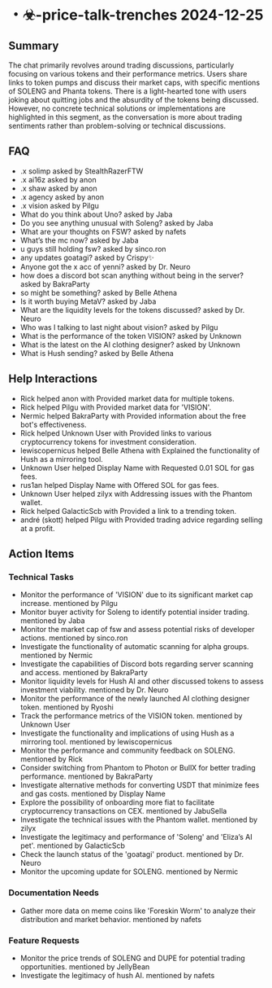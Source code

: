 # ・☣-price-talk-trenches 2024-12-25

## Summary
The chat primarily revolves around trading discussions, particularly focusing on various tokens and their performance metrics. Users share links to token pumps and discuss their market caps, with specific mentions of SOLENG and Phanta tokens. There is a light-hearted tone with users joking about quitting jobs and the absurdity of the tokens being discussed. However, no concrete technical solutions or implementations are highlighted in this segment, as the conversation is more about trading sentiments rather than problem-solving or technical discussions.

## FAQ
- .x solimp asked by StealthRazerFTW
- .x ai16z asked by anon
- .x shaw asked by anon
- .x agency asked by anon
- .x vision asked by Pilgu
- What do you think about Uno? asked by Jaba
- Do you see anything unusual with Soleng? asked by Jaba
- What are your thoughts on FSW? asked by nafets
- What’s the mc now? asked by Jaba
- u guys still holding fsw? asked by sinco.ron
- any updates goatagi? asked by Crispy✨
- Anyone got the x acc of yenni? asked by Dr. Neuro
- how does a discord bot scan anything without being in the server? asked by BakraParty
- so might be something? asked by Belle Athena
- Is it worth buying MetaV? asked by Jaba
- What are the liquidity levels for the tokens discussed? asked by Dr. Neuro
- Who was I talking to last night about vision? asked by Pilgu
- What is the performance of the token VISION? asked by Unknown
- What is the latest on the AI clothing designer? asked by Unknown
- What is Hush sending? asked by Belle Athena

## Help Interactions
- Rick helped anon with Provided market data for multiple tokens.
- Rick helped Pilgu with Provided market data for 'VISION'.
- Nermic helped BakraParty with Provided information about the free bot's effectiveness.
- Rick helped Unknown User with Provided links to various cryptocurrency tokens for investment consideration.
- lewiscopernicus helped Belle Athena with Explained the functionality of Hush as a mirroring tool.
- Unknown User helped Display Name with Requested 0.01 SOL for gas fees.
- rus1an helped Display Name with Offered SOL for gas fees.
- Unknown User helped zilyx with Addressing issues with the Phantom wallet.
- Rick helped GalacticScb with Provided a link to a trending token.
- andré (skott) helped Pilgu with Provided trading advice regarding selling at a profit.

## Action Items

### Technical Tasks
- Monitor the performance of 'VISION' due to its significant market cap increase. mentioned by Pilgu
- Monitor buyer activity for Soleng to identify potential insider trading. mentioned by Jaba
- Monitor the market cap of fsw and assess potential risks of developer actions. mentioned by sinco.ron
- Investigate the functionality of automatic scanning for alpha groups. mentioned by Nermic
- Investigate the capabilities of Discord bots regarding server scanning and access. mentioned by BakraParty
- Monitor liquidity levels for Hush AI and other discussed tokens to assess investment viability. mentioned by Dr. Neuro
- Monitor the performance of the newly launched AI clothing designer token. mentioned by Ryoshi
- Track the performance metrics of the VISION token. mentioned by Unknown User
- Investigate the functionality and implications of using Hush as a mirroring tool. mentioned by lewiscopernicus
- Monitor the performance and community feedback on SOLENG. mentioned by Rick
- Consider switching from Phantom to Photon or BullX for better trading performance. mentioned by BakraParty
- Investigate alternative methods for converting USDT that minimize fees and gas costs. mentioned by Display Name
- Explore the possibility of onboarding more fiat to facilitate cryptocurrency transactions on CEX. mentioned by JabuSella
- Investigate the technical issues with the Phantom wallet. mentioned by zilyx
- Investigate the legitimacy and performance of 'Soleng' and 'Eliza’s AI pet'. mentioned by GalacticScb
- Check the launch status of the 'goatagi' product. mentioned by Dr. Neuro
- Monitor the upcoming update for SOLENG. mentioned by Nermic

### Documentation Needs
- Gather more data on meme coins like 'Foreskin Worm' to analyze their distribution and market behavior. mentioned by nafets

### Feature Requests
- Monitor the price trends of SOLENG and DUPE for potential trading opportunities. mentioned by JellyBean
- Investigate the legitimacy of hush AI. mentioned by nafets